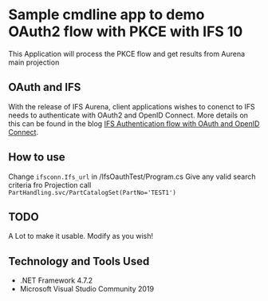 # Sample cmdline app to demo OAuth2 flow with PKCE with IFS 10

This Application will process the PKCE flow and get results from Aurena main projection

## OAuth and IFS
With the release of IFS Aurena, client applications wishes to conenct to IFS needs to authenticate with OAuth2 and OpenID Connect.
More details on this can be found in the blog [IFS Authentication flow with OAuth and OpenID Connect](https://dsj23.me/2021/01/08/ifs-authentication-flow-with-oauth-and-openid-connect/).

## How to use
Change `ifsconn.Ifs_url` in /IfsOauthTest/Program.cs
Give any valid search criteria fro Projection call `PartHandling.svc/PartCatalogSet(PartNo='TEST1')`

## TODO
A Lot to make it usable. Modify as you wish!

## Technology and Tools Used
* .NET Framework 4.7.2
*  Microsoft Visual Studio Community 2019
